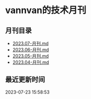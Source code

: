 # vannvan的技术月刊 
## 月刊目录
- [2023.07-月刊.md](https://github.com/vannvan/knowledge-garden/tree/master/Iteration/%E6%8A%80%E6%9C%AF%E6%9C%88%E5%88%8A/2023.07-月刊.md)
- [2023.06-月刊.md](https://github.com/vannvan/knowledge-garden/tree/master/Iteration/%E6%8A%80%E6%9C%AF%E6%9C%88%E5%88%8A/2023.06-月刊.md)
- [2023.05-月刊.md](https://github.com/vannvan/knowledge-garden/tree/master/Iteration/%E6%8A%80%E6%9C%AF%E6%9C%88%E5%88%8A/2023.05-月刊.md)
- [2023.04-月刊.md](https://github.com/vannvan/knowledge-garden/tree/master/Iteration/%E6%8A%80%E6%9C%AF%E6%9C%88%E5%88%8A/2023.04-月刊.md)
## 最近更新时间 
 2023-07-23 15:58:53